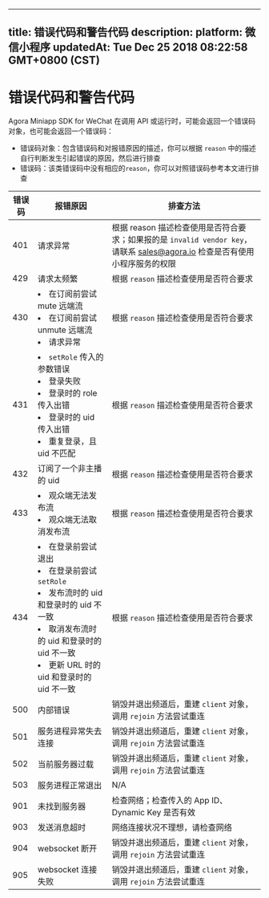 
---
title: 错误代码和警告代码
description: 
platform: 微信小程序
updatedAt: Tue Dec 25 2018 08:22:58 GMT+0800 (CST)
---
# 错误代码和警告代码
Agora Miniapp SDK for WeChat 在调用 API 或运行时，可能会返回一个错误码对象，也可能会返回一个错误码：

- 错误码对象：包含错误码和对报错原因的描述，你可以根据 `reason` 中的描述自行判断发生引起错误的原因，然后进行排查
- 错误码：该类错误码中没有相应的`reason`，你可以对照错误码参考本文进行排查


| 错误码 | 报错原因                                                     | 排查方法                                                     |
| ------ | ------------------------------------------------------------ | ------------------------------------------------------------ |
| 401    | 请求异常                                                     | 根据 reason  描述检查使用是否符合要求；如果报的是 `invalid vendor key`，请联系 sales@agora.io 检查是否有使用小程序服务的权限 |
| 429    | 请求太频繁                                                   | 根据 `reason` 描述检查使用是否符合要求                       |
| 430    | <li>在订阅前尝试 mute 远端流<li>在订阅前尝试 unmute 远端流<li>请求异常 | 根据 `reason`  描述检查使用是否符合要求                      |
| 431    | <li>`setRole` 传入的参数错误<li>登录失败<li>登录时的 role 传入出错<li>登录时的 uid 传入出错<li>重复登录，且 uid 不匹配 | 根据 `reason` 描述检查使用是否符合要求                       |
| 432    | 订阅了一个非主播的 uid                                       | 根据 `reason` 描述检查使用是否符合要求                       |
| 433    | <li>观众端无法发布流<li>观众端无法取消发布流                 | 根据 `reason` 描述检查使用是否符合要求                       |
| 434    | <li>在登录前尝试退出<li>在登录前尝试`setRole`<li>发布流时的 uid 和登录时的 uid 不一致<li>取消发布流时的 uid 和登录时的 uid 不一致<li>更新 URL 时的 uid 和登录时的 uid 不一致 | 根据 `reason` 描述检查使用是否符合要求                       |
| 500    | 内部错误                                                     | 销毁并退出频道后，重建 `client` 对象，调用 `rejoin` 方法尝试重连 |
| 501    | 服务进程异常失去连接                                         | 销毁并退出频道后，重建 `client` 对象，调用 `rejoin` 方法尝试重连 |
| 502    | 当前服务器过载                                               | 销毁并退出频道后，重建 `client` 对象，调用 `rejoin` 方法尝试重连 |
| 503    | 服务进程正常退出                                             | N/A                                                          |
| 901    | 未找到服务器                                                 | 检查网络；检查传入的 App ID、Dynamic Key 是否有效            |
| 903    | 发送消息超时                                                 | 网络连接状况不理想，请检查网络                               |
| 904    | websocket 断开                                               | 销毁并退出频道后，重建 `client` 对象，调用 `rejoin` 方法尝试重连 |
| 905    | websocket 连接失败                                           | 销毁并退出频道后，重建 `client` 对象，调用 `rejoin` 方法尝试重连 |




